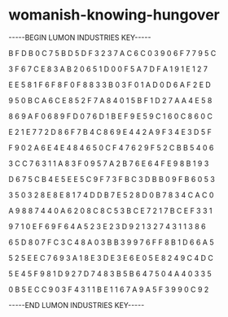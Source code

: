 # womanish-knowing-hungover

-----BEGIN LUMON INDUSTRIES KEY-----

B F D B 0 C 7 5 B D 5 D F 3 2 3 7 A C 6 C 0 3 9 0 6 F 7 7 9 5 C

3 F 6 7 C E 8 3 A B 2 0 6 5 1 D 0 0 F 5 A 7 D F A 1 9 1 E 1 2 7

E E 5 8 1 F 6 F 8 F 0 F 8 8 3 3 B 0 3 F 0 1 A D 0 D 6 A F 2 E D

9 5 0 B C A 6 C E 8 5 2 F 7 A 8 4 0 1 5 B F 1 D 2 7 A A 4 E 5 8

8 6 9 A F 0 6 8 9 F D 0 7 6 D 1 B E F 9 E 5 9 C 1 6 0 C 8 6 0 C

E 2 1 E 7 7 2 D 8 6 F 7 B 4 C 8 6 9 E 4 4 2 A 9 F 3 4 E 3 D 5 F

F 9 0 2 A 6 E 4 E 4 8 4 6 5 0 C F 4 7 6 2 9 F 5 2 C B B 5 4 0 6

3 C C 7 6 3 1 1 A 8 3 F 0 9 5 7 A 2 B 7 6 E 6 4 F E 9 8 B 1 9 3

D 6 7 5 C B 4 E 5 E E 5 C 9 F 7 3 F B C 3 D B B 0 9 F B 6 0 5 3

3 5 0 3 2 8 E 8 E 8 1 7 4 D D B 7 E 5 2 8 D 0 B 7 8 3 4 C A C 0

A 9 8 8 7 4 4 0 A 6 2 0 8 C 8 C 5 3 B C E 7 2 1 7 B C E F 3 3 1

9 7 1 0 E F 6 9 F 6 4 A 5 2 3 E 2 3 D 9 2 1 3 2 7 4 3 1 1 3 8 6

6 5 D 8 0 7 F C 3 C 4 8 A 0 3 B B 3 9 9 7 6 F F 8 B 1 D 6 6 A 5

5 2 5 E E C 7 6 9 3 A 1 8 E 3 D E 3 E 6 E 0 5 E 8 2 4 9 C 4 D C

5 E 4 5 F 9 8 1 D 9 2 7 D 7 4 8 3 B 5 B 6 4 7 5 0 4 A 4 0 3 3 5

0 B 5 E C C 9 0 3 F 4 3 1 1 B E 1 1 6 7 A 9 A 5 F 3 9 9 0 C 9 2

-----END LUMON INDUSTRIES KEY-----
